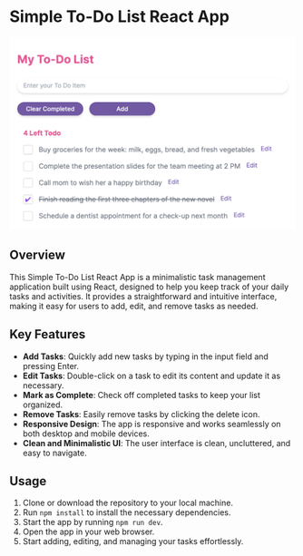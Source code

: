 # Simple To-Do List React App

<img src="https://raw.githubusercontent.com/ehaimer/todo-list/main/src/todo.jpg" alt="Todo App Image" style="width: 600px;" />

## Overview

This Simple To-Do List React App is a minimalistic task management application built using React, designed to help you keep track of your daily tasks and activities. It provides a straightforward and intuitive interface, making it easy for users to add, edit, and remove tasks as needed.

## Key Features

- **Add Tasks**: Quickly add new tasks by typing in the input field and pressing Enter.
- **Edit Tasks**: Double-click on a task to edit its content and update it as necessary.
- **Mark as Complete**: Check off completed tasks to keep your list organized.
- **Remove Tasks**: Easily remove tasks by clicking the delete icon.
- **Responsive Design**: The app is responsive and works seamlessly on both desktop and mobile devices.
- **Clean and Minimalistic UI**: The user interface is clean, uncluttered, and easy to navigate.

## Usage

1. Clone or download the repository to your local machine.
2. Run `npm install` to install the necessary dependencies.
3. Start the app by running `npm run dev`.
4. Open the app in your web browser.
5. Start adding, editing, and managing your tasks effortlessly.

